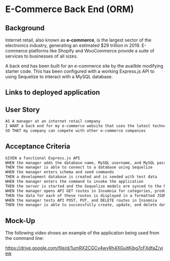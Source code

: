 # E-Commerce Back End (ORM)

## Background

Internet retail, also known as **e-commerce**, is the largest sector of the electronics industry, generating an estimated $29 trillion in 2019. E-commerce platforms like Shopify and WooCommerce provide a suite of services to businesses of all sizes.

A back end has been built for an e-commerce site by the availble modifying starter code. This has been configured with a working Express.js API to using Sequelize to interact with a MySQL database.

## Links to deployed application

[Link to deployed working application]: https://drive.google.com/file/d/1umRX2CGCv4wyRh4XGujtKjbg7cFXdfaZ/view

[Link to Github]: https://github.com/bmevada/Object-Relational-Mapping-ORM-Challenge-E-commerce-Back-End.git

## User Story

```md
AS A manager at an internet retail company
I WANT a back end for my e-commerce website that uses the latest technologies
SO THAT my company can compete with other e-commerce companies
```

## Acceptance Criteria

```md
GIVEN a functional Express.js API
WHEN the manager adds the database name, MySQL username, and MySQL password to an environment variable file
THEN the manager is able to connect to a database using Sequelize
WHEN the manager enters schema and seed commands
THEN a development database is created and is seeded with test data
WHEN the manager enters the command to invoke the application
THEN the server is started and the Sequelize models are synced to the MySQL database
WHEN the manager opens API GET routes in Insomnia for categories, products, or tags
THEN the data for each of these routes is displayed in a formatted JSON
WHEN the manager tests API POST, PUT, and DELETE routes in Insomnia
THEN the manager is able to successfully create, update, and delete data in the database
```

## Mock-Up

The following video shows an example of the application being used from the command line:

https://drive.google.com/file/d/1umRX2CGCv4wyRh4XGujtKjbg7cFXdfaZ/view


